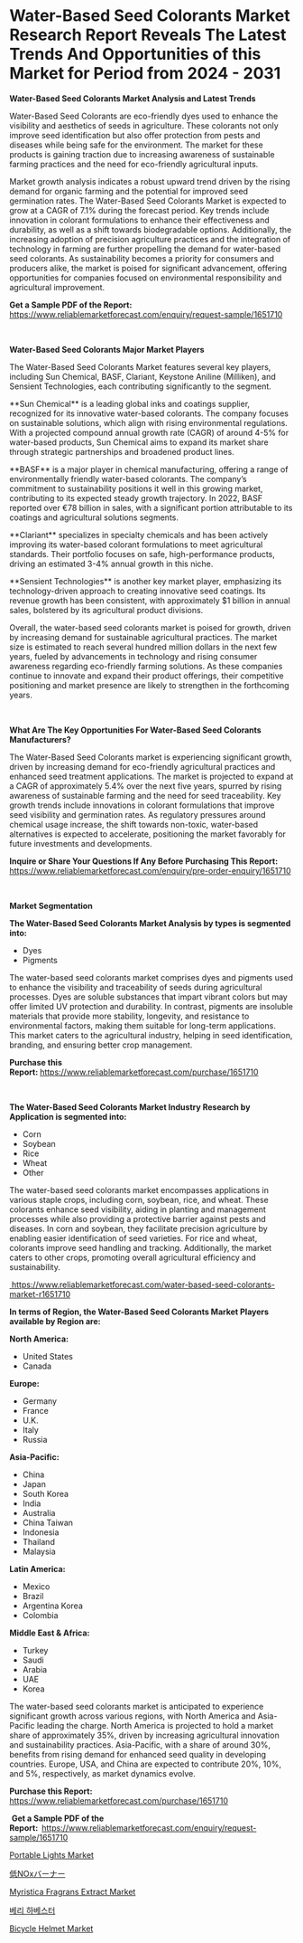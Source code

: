 <p><h1>Water-Based Seed Colorants Market Research Report Reveals The Latest Trends And Opportunities of this Market for Period from 2024 - 2031</h1></p><p><strong>Water-Based Seed Colorants Market Analysis and Latest Trends</strong></p>
<p><p>Water-Based Seed Colorants are eco-friendly dyes used to enhance the visibility and aesthetics of seeds in agriculture. These colorants not only improve seed identification but also offer protection from pests and diseases while being safe for the environment. The market for these products is gaining traction due to increasing awareness of sustainable farming practices and the need for eco-friendly agricultural inputs.</p><p>Market growth analysis indicates a robust upward trend driven by the rising demand for organic farming and the potential for improved seed germination rates. The Water-Based Seed Colorants Market is expected to grow at a CAGR of 7.1% during the forecast period. Key trends include innovation in colorant formulations to enhance their effectiveness and durability, as well as a shift towards biodegradable options. Additionally, the increasing adoption of precision agriculture practices and the integration of technology in farming are further propelling the demand for water-based seed colorants. As sustainability becomes a priority for consumers and producers alike, the market is poised for significant advancement, offering opportunities for companies focused on environmental responsibility and agricultural improvement.</p></p>
<p><strong>Get a Sample PDF of the Report:&nbsp;</strong> <a href="https://www.reliablemarketforecast.com/enquiry/request-sample/1651710?utm_campaign=1125&utm_medium=2&utm_source=Github&utm_content=ia&utm_term=27092024&utm_id=water-based-seed-colorants">https://www.reliablemarketforecast.com/enquiry/request-sample/1651710</a></p>
<p>&nbsp;</p>
<p><strong>Water-Based Seed Colorants Major Market Players</strong></p>
<p><p>The Water-Based Seed Colorants Market features several key players, including Sun Chemical, BASF, Clariant, Keystone Aniline (Milliken), and Sensient Technologies, each contributing significantly to the segment. </p><p>**Sun Chemical** is a leading global inks and coatings supplier, recognized for its innovative water-based colorants. The company focuses on sustainable solutions, which align with rising environmental regulations. With a projected compound annual growth rate (CAGR) of around 4-5% for water-based products, Sun Chemical aims to expand its market share through strategic partnerships and broadened product lines.</p><p>**BASF** is a major player in chemical manufacturing, offering a range of environmentally friendly water-based colorants. The company’s commitment to sustainability positions it well in this growing market, contributing to its expected steady growth trajectory. In 2022, BASF reported over €78 billion in sales, with a significant portion attributable to its coatings and agricultural solutions segments.</p><p>**Clariant** specializes in specialty chemicals and has been actively improving its water-based colorant formulations to meet agricultural standards. Their portfolio focuses on safe, high-performance products, driving an estimated 3-4% annual growth in this niche. </p><p>**Sensient Technologies** is another key market player, emphasizing its technology-driven approach to creating innovative seed coatings. Its revenue growth has been consistent, with approximately $1 billion in annual sales, bolstered by its agricultural product divisions.</p><p>Overall, the water-based seed colorants market is poised for growth, driven by increasing demand for sustainable agricultural practices. The market size is estimated to reach several hundred million dollars in the next few years, fueled by advancements in technology and rising consumer awareness regarding eco-friendly farming solutions. As these companies continue to innovate and expand their product offerings, their competitive positioning and market presence are likely to strengthen in the forthcoming years.</p></p>
<p>&nbsp;</p>
<p><strong>What Are The Key Opportunities For Water-Based Seed Colorants Manufacturers?</strong></p>
<p><p>The Water-Based Seed Colorants market is experiencing significant growth, driven by increasing demand for eco-friendly agricultural practices and enhanced seed treatment applications. The market is projected to expand at a CAGR of approximately 5.4% over the next five years, spurred by rising awareness of sustainable farming and the need for seed traceability. Key growth trends include innovations in colorant formulations that improve seed visibility and germination rates. As regulatory pressures around chemical usage increase, the shift towards non-toxic, water-based alternatives is expected to accelerate, positioning the market favorably for future investments and developments.</p></p>
<p><strong>Inquire or Share Your Questions If Any Before Purchasing This Report:</strong> <a href="https://www.reliablemarketforecast.com/enquiry/pre-order-enquiry/1651710?utm_campaign=1125&utm_medium=2&utm_source=Github&utm_content=ia&utm_term=27092024&utm_id=water-based-seed-colorants">https://www.reliablemarketforecast.com/enquiry/pre-order-enquiry/1651710</a></p>
<p>&nbsp;</p>
<p><strong>Market Segmentation</strong></p>
<p><strong>The Water-Based Seed Colorants Market Analysis by types is segmented into:</strong></p>
<p><ul><li>Dyes</li><li>Pigments</li></ul></p>
<p><p>The water-based seed colorants market comprises dyes and pigments used to enhance the visibility and traceability of seeds during agricultural processes. Dyes are soluble substances that impart vibrant colors but may offer limited UV protection and durability. In contrast, pigments are insoluble materials that provide more stability, longevity, and resistance to environmental factors, making them suitable for long-term applications. This market caters to the agricultural industry, helping in seed identification, branding, and ensuring better crop management.</p></p>
<p><strong>Purchase this Report:&nbsp;</strong><a href="https://www.reliablemarketforecast.com/purchase/1651710?utm_campaign=1125&utm_medium=2&utm_source=Github&utm_content=ia&utm_term=27092024&utm_id=water-based-seed-colorants">https://www.reliablemarketforecast.com/purchase/1651710</a></p>
<p>&nbsp;</p>
<p><strong>The Water-Based Seed Colorants Market Industry Research by Application is segmented into:</strong></p>
<p><ul><li>Corn</li><li>Soybean</li><li>Rice</li><li>Wheat</li><li>Other</li></ul></p>
<p><p>The water-based seed colorants market encompasses applications in various staple crops, including corn, soybean, rice, and wheat. These colorants enhance seed visibility, aiding in planting and management processes while also providing a protective barrier against pests and diseases. In corn and soybean, they facilitate precision agriculture by enabling easier identification of seed varieties. For rice and wheat, colorants improve seed handling and tracking. Additionally, the market caters to other crops, promoting overall agricultural efficiency and sustainability.</p></p>
<p><a href="https://www.reliablemarketforecast.com/water-based-seed-colorants-market-r1651710?utm_campaign=1125&utm_medium=2&utm_source=Github&utm_content=ia&utm_term=27092024&utm_id=water-based-seed-colorants">&nbsp;https://www.reliablemarketforecast.com/water-based-seed-colorants-market-r1651710</a></p>
<p><strong>In terms of Region, the Water-Based Seed Colorants Market Players available by Region are:</strong></p>
<p>
    <p> <strong> North America: </strong>
        <ul>
            <li>United States</li>
            <li>Canada</li>
        </ul>
        </p> 
    <p> <strong> Europe: </strong>
        <ul>
            <li>Germany</li>
            <li>France</li>
            <li>U.K.</li>
            <li>Italy</li>
            <li>Russia</li>
        </ul>
        </p> 
    <p> <strong> Asia-Pacific: </strong>
        <ul>
            <li>China</li>
            <li>Japan</li>
            <li>South Korea</li>
            <li>India</li>
            <li>Australia</li>
            <li>China Taiwan</li>
            <li>Indonesia</li>
            <li>Thailand</li>
            <li>Malaysia</li>
        </ul>
        </p> 
    <p> <strong> Latin America: </strong>
        <ul>
            <li>Mexico</li>
            <li>Brazil</li>
            <li>Argentina Korea</li>
            <li>Colombia</li>
        </ul>
        </p> 
    <p> <strong> Middle East & Africa: </strong>
        <ul>
            <li>Turkey</li>
            <li>Saudi</li>
            <li>Arabia</li>
            <li>UAE</li>
            <li>Korea</li>
        </ul>
    </p>
    </p>
<p><p>The water-based seed colorants market is anticipated to experience significant growth across various regions, with North America and Asia-Pacific leading the charge. North America is projected to hold a market share of approximately 35%, driven by increasing agricultural innovation and sustainability practices. Asia-Pacific, with a share of around 30%, benefits from rising demand for enhanced seed quality in developing countries. Europe, USA, and China are expected to contribute 20%, 10%, and 5%, respectively, as market dynamics evolve.</p></p>
<p><strong>Purchase this Report: </strong><a href="https://www.reliablemarketforecast.com/purchase/1651710?utm_campaign=1125&utm_medium=2&utm_source=Github&utm_content=ia&utm_term=27092024&utm_id=water-based-seed-colorants">https://www.reliablemarketforecast.com/purchase/1651710</a></p>
<p>&nbsp;<strong>Get a Sample PDF of the Report:&nbsp;&nbsp;</strong><a href="https://www.reliablemarketforecast.com/enquiry/request-sample/1651710?utm_campaign=1125&utm_medium=2&utm_source=Github&utm_content=ia&utm_term=27092024&utm_id=water-based-seed-colorants">https://www.reliablemarketforecast.com/enquiry/request-sample/1651710</a></p>
<p><strong></strong></p>
<p><p><a href="https://issuu.com/reportprime-2/docs/portable-lights-market-size-2030.pp_7da18da683edf0?utm_campaign=1125&utm_medium=2&utm_source=Github&utm_content=ia&utm_term=27092024&utm_id=water-based-seed-colorants">Portable Lights Market</a></p><p><a href="https://github.com/mohamedbakry57/Market-Research-Report-List-6/blob/main/424542915427.md?utm_campaign=1125&utm_medium=2&utm_source=Github&utm_content=ia&utm_term=27092024&utm_id=water-based-seed-colorants">低NOxバーナー</a></p><p><a href="https://www.linkedin.com/pulse/myristica-fragrans-extract-industry-sector-new-technologies-market-e9guf?utm_campaign=1125&utm_medium=2&utm_source=Github&utm_content=ia&utm_term=27092024&utm_id=water-based-seed-colorants">Myristica Fragrans Extract Market</a></p><p><a href="https://github.com/laholand/Market-Research-Report-List-6/blob/main/968821015410.md?utm_campaign=1125&utm_medium=2&utm_source=Github&utm_content=ia&utm_term=27092024&utm_id=water-based-seed-colorants">베리 하베스터</a></p><p><a href="https://issuu.com/reportprime-2/docs/bicycle-helmet-market-size-2030.ppt_d8f1b0a4dbdf9a?utm_campaign=1125&utm_medium=2&utm_source=Github&utm_content=ia&utm_term=27092024&utm_id=water-based-seed-colorants">Bicycle Helmet Market</a></p></p>